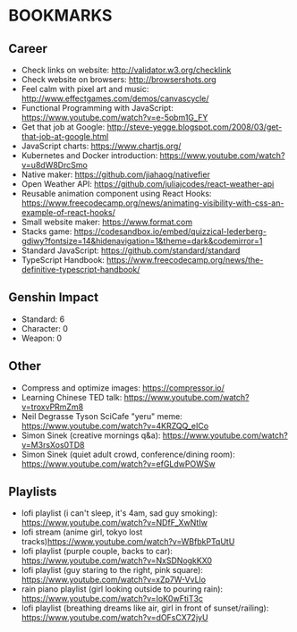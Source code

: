 # BOOKMARKS

## Career

- Check links on website: http://validator.w3.org/checklink
- Check website on browsers: http://browsershots.org
- Feel calm with pixel art and music: http://www.effectgames.com/demos/canvascycle/
- Functional Programming with JavaScript: https://www.youtube.com/watch?v=e-5obm1G_FY
- Get that job at Google: http://steve-yegge.blogspot.com/2008/03/get-that-job-at-google.html
- JavaScript charts: https://www.chartjs.org/
- Kubernetes and Docker introduction: https://www.youtube.com/watch?v=u8dW8DrcSmo
- Native maker: https://github.com/jiahaog/nativefier
- Open Weather API: https://github.com/juliajcodes/react-weather-api
- Reusable animation component using React Hooks: https://www.freecodecamp.org/news/animating-visibility-with-css-an-example-of-react-hooks/
- Small website maker: https://www.format.com
- Stacks game: https://codesandbox.io/embed/quizzical-lederberg-gdiwy?fontsize=14&hidenavigation=1&theme=dark&codemirror=1
- Standard JavaScript: https://github.com/standard/standard
- TypeScript Handbook: https://www.freecodecamp.org/news/the-definitive-typescript-handbook/

## Genshin Impact

- Standard: 6
- Character: 0
- Weapon: 0
## Other

- Compress and optimize images: https://compressor.io/
- Learning Chinese TED talk: https://www.youtube.com/watch?v=troxvPRmZm8
- Neil Degrasse Tyson SciCafe "yeru" meme: https://www.youtube.com/watch?v=4KRZQQ_eICo
- Simon Sinek (creative mornings q&a): https://www.youtube.com/watch?v=M3rsXos0TD8
- Simon Sinek (quiet adult crowd, conference/dining room): https://www.youtube.com/watch?v=efGLdwPOWSw

## Playlists 

- lofi playlist (i can't sleep, it's 4am, sad guy smoking): https://www.youtube.com/watch?v=NDfF_XwNtIw
- lofi stream (anime girl, tokyo lost tracks)https://www.youtube.com/watch?v=WBfbkPTqUtU
- lofi playlist (purple couple, backs to car): https://www.youtube.com/watch?v=NxSDNogkKX0
- lofi playlist (guy staring to the right, pink square): https://www.youtube.com/watch?v=xZp7W-VvLlo
- rain piano playlist (girl looking outside to pouring rain): https://www.youtube.com/watch?v=IoK0wFtiT3c
- lofi playlist (breathing dreams like air, girl in front of sunset/railing): https://www.youtube.com/watch?v=dOFsCX72jyU